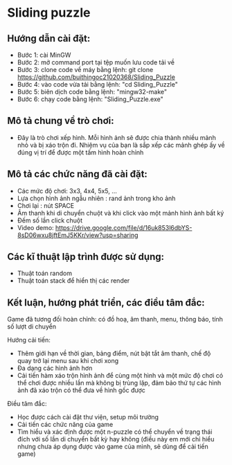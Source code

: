 # Sliding puzzle

## Hướng dẫn cài đặt:

- Bước 1: cài MinGW
- Bước 2: mở command port tại tệp muốn lưu code tải về
- Bước 3: clone code về máy bằng lệnh: git clone https://github.com/buithingoc21020368/Sliding_Puzzle
- Bước 4: vào code vừa tải bằng lệnh: "cd Sliding_Puzzle"
- Bước 5: biên dịch code bằng lệnh: "mingw32-make"
- Bước 6: chạy code bằng lệnh: "Sliding_Puzzle.exe"

## Mô tả chung về trò chơi:

- Đây là trò chơi xếp hình. Mỗi hình ảnh sẽ được chia thành nhiều mảnh nhỏ và bị xáo trộn đi. Nhiệm vụ của bạn là sắp xếp các mảnh ghép ấy về đúng vị trí để được một tấm hình hoàn chỉnh

## Mô tả các chức năng đã cài đặt:

- Các mức độ chơi: 3x3, 4x4, 5x5, ...
- Lựa chọn hình ảnh ngẫu nhiên : rand ảnh trong kho ảnh
- Chơi lại : nút SPACE
- Âm thanh khi di chuyển chuột và khi click vào một mảnh hình ảnh bất ký
- Đếm số lần click chuột
- Video demo: https://drive.google.com/file/d/16uk853l6dbYS-8sD06wxu8jftEmJ5KKr/view?usp=sharing

## Các kĩ thuật lập trình được sử dụng:

- Thuật toán random
- Thuật toán stack để hiển thị các render

## Kết luận, hướng phát triển, các điều tâm đắc:

Game đã tương đối hoàn chỉnh: có đồ hoạ, âm thanh, menu, thông báo, tính số lượt di chuyển

Hướng cải tiến:
- Thêm giới hạn về thời gian, bảng điểm, nút bật tắt âm thanh, chế độ quay trở lại menu sau khi chơi xong
- Đa dạng các hình ảnh hơn
- Cải tiến hàm xáo trộn hình ảnh để cùng một hình và một mức độ chơi có thể chơi được nhiều lần mà không bị trùng lặp, đảm bảo thứ tự các hình ảnh đã xáo trộn có thể đưa về hình gốc được 

Điều tâm đắc: 
- Học được cách cài đặt thư viện, setup môi trường
- Cải tiến các chức năng của game
- Tìm hiểu và xác định được một n-puzzle có thể chuyển về trạng thái đích với số lần di chuyển bất kỳ hay không (điều này em mới chỉ hiểu nhưng chưa áp dụng được vào game của mình, sẽ dùng để cải tiến game)
